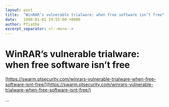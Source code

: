 ```yaml
---
layout: post
title:  "WinRAR’s vulnerable trialware: when free software isn’t free"
date:   1990-01-01 19:55:00 +0000
author: PfiatDe
excerpt_separator: <!--more-->
---
```


# WinRAR’s vulnerable trialware: when free software isn’t free

[https://swarm.ptsecurity.com/winrars-vulnerable-trialware-when-free-software-isnt-free/](https://swarm.ptsecurity.com/winrars-vulnerable-trialware-when-free-software-isnt-free/)

...
<!--more-->
